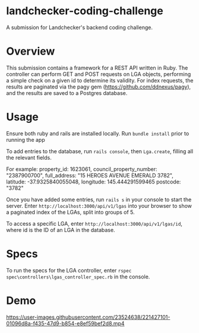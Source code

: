# landchecker-coding-challenge
A submission for Landchecker's backend coding challenge.

# Overview
This submission contains a framework for a REST API written in Ruby. The controller can perform GET and POST requests on LGA objects, performing a simple check on a given id to determine its validity. For index requests, the results are paginated via the pagy gem (https://github.com/ddnexus/pagy), and the results are saved to a Postgres database.

# Usage
Ensure both ruby and rails are installed locally.
Run `bundle install` prior to running the app

To add entries to the database, run `rails console`, then `Lga.create`, filling all the relevant fields.

For example:
 property_id: 1623061, council_property_number: "2387900700", full_address: "15 HEROES AVENUE EMERALD 3782", latitude: -37.9325840055048, longitude: 145.444291599465 postcode: "3782"

Once you have added some entries, run `rails s` in your console to start the server. Enter `http://localhost:3000/api/v1/lgas` into your browser to show a paginated index of the LGAs, split into groups of 5.

To access a specific LGA, enter `http://localhost:3000/api/v1/lgas/id`, where id is the ID of an LGA in the database.

# Specs
To run the specs for the LGA controller, enter `rspec spec\controllers\lgas_controller_spec.rb` in the console.

# Demo

https://user-images.githubusercontent.com/23524638/221427101-01096d8a-f435-47d9-b854-e8ef59bef2d8.mp4


